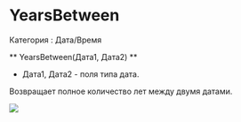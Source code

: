 ﻿
# YearsBetween

Категория : Дата/Время

** YearsBetween(Дата1, Дата2) **

* Дата1, Дата2 - поля типа дата.

Возвращает полное количество лет между двумя датами.

![](/mediatag>Дата/Время)

